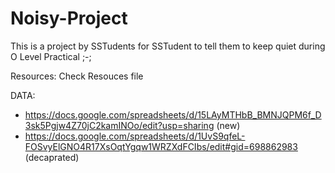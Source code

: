 # Noisy-Project
This is a project by SSTudents for SSTudent to tell them to keep quiet during O Level Practical ;-;

Resources:
Check Resouces file

DATA:

- https://docs.google.com/spreadsheets/d/15LAyMTHbB_BMNJQPM6f_D3sk5Pgjw4Z70jC2kamINOo/edit?usp=sharing (new)
- https://docs.google.com/spreadsheets/d/1UvS9qfeL-FOSvyElGNO4R17XsOqtYgqw1WRZXdFCIbs/edit#gid=698862983 (decaprated)


